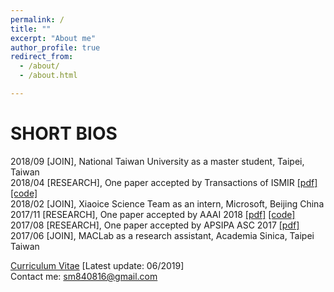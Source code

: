 ```yaml
---
permalink: /
title: ""
excerpt: "About me"
author_profile: true
redirect_from: 
  - /about/
  - /about.html

---
```


SHORT BIOS
=====
2018/09 \[JOIN\], National Taiwan University as a master student, Taipei, Taiwan <br />
2018/04 \[RESEARCH\], One paper accepted by Transactions of ISMIR [\[pdf\]](https://transactions.ismir.net/articles/10.5334/tismir.14/) [\[code\]](https://github.com/remyhuang/pop-music-highlighter) <br />
2018/02 \[JOIN\], Xiaoice Science Team as an intern, Microsoft, Beijing China <br />
2017/11 \[RESEARCH\], One paper accepted by AAAI 2018 [\[pdf\]](https://aaai.org/ocs/index.php/AAAI/AAAI18/paper/view/16174/) [\[code\]](https://github.com/remyhuang/music-puzzle-games) <br />
2017/08 \[RESEARCH\], One paper accepted by APSIPA ASC 2017 [\[pdf\]](https://remyhuang.github.io/files/huang17apsipa.pdf) <br />
2017/06 \[JOIN\], MACLab as a research assistant, Academia Sinica, Taipei Taiwan <br />

[Curriculum Vitae](https://remyhuang.github.io/files/huang_cv.pdf) \[Latest update: 06/2019\] <br />
Contact me: sm840816@gmail.com
